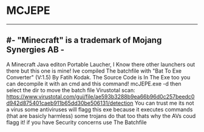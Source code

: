 # MCJEPE
-----------------------------------------------------
#- "Minecraft" is a trademark of Mojang Synergies AB -
-----------------------------------------------------
A Minecraft Java editon Portable Laucher,
I Know there other launchers out there but this one is mine!
Ive compiled The batchfile with "Bat To Exe Converter" (V:1.5) By Fatih Kodak.
The Source Code is In The Exe too you can decompile it with an cmd and this command!
mcJEPE.exe -d
then select the dir to move the batch file
Virustotal scan: https://www.virustotal.com/gui/file/ae593b3288b9ea66b96d0c257beedc0d942d875401caeb911b65dd30be506131/detection
You can trust me its not a virus some antiviruses will flagg this exe because it executes commands (that are basicly harmless) some trojans do that too thats why the AVs coud flagg it!
if you have Security concerns use The Batchfile



